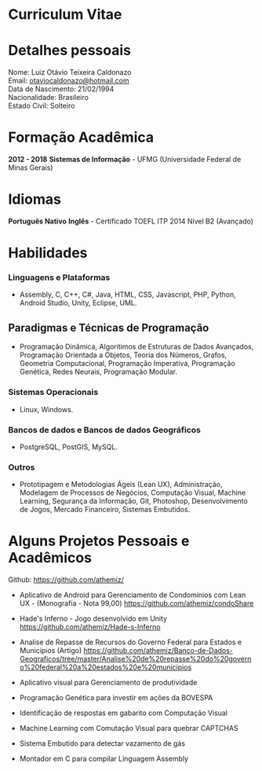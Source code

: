 # Curriculum Vitae 

# Detalhes pessoais

Nome: Luiz Otávio Teixeira Caldonazo<br>
Email: otaviocaldonazo@hotmail.com<br>
Data de Nascimento: 21/02/1994<br>
Nacionalidade: Brasileiro<br>
Estado Civil: Solteiro<br>

# Formação Acadêmica

**2012 - 2018** 
**Sistemas de Informação** - UFMG (Universidade Federal de Minas Gerais)

# Idiomas

**Português Nativo**
**Inglês** - Certificado TOEFL ITP 2014 Nivel B2 (Avançado)

# Habilidades

### Linguagens e Plataformas
- Assembly, C, C++, C#, Java, HTML, CSS, Javascript, PHP, Python, Android Studio, Unity, Eclipse, UML. 

## Paradigmas e Técnicas de Programação
 - Programação Dinâmica, Algoritimos de Estruturas de Dados Avançados, Programação Orientada a Objetos, Teoria dos Números, Grafos, Geometria Computacional, Programação Imperativa, Programação Genética, Redes Neurais, Programação Modular.

### Sistemas Operacionais
- Linux, Windows.

### Bancos de dados e Bancos de dados Geográficos
- PostgreSQL, PostGIS, MySQL.

### Outros
- Prototipagem e Metodologias Ágeis (Lean UX), Administração, Modelagem de Processos de Negócios, Computação Visual, Machine Learning, Segurança da Informação, Git, Photoshop, Desenvolvimento de Jogos, Mercado Financeiro, Sistemas Embutidos.

# Alguns Projetos Pessoais e Acadêmicos

Github: https://github.com/athemiz/

- Aplicativo de Android para Gerenciamento de Condomínios com Lean UX - (Monografia - Nota 99,00)
https://github.com/athemiz/condoShare

- Hade's Inferno - Jogo desenvolvido em Unity
 https://github.com/athemiz/Hade-s-Inferno

- Analise de Repasse de Recursos do Governo Federal para Estados e Municípios (Artigo)
https://github.com/athemiz/Banco-de-Dados-Geograficos/tree/master/Analise%20de%20repasse%20do%20governo%20federal%20a%20estados%20e%20municipios

- Aplicativo visual para Gerenciamento de produtividade

- Programação Genética para investir em ações da BOVESPA

- Identificação de respostas em gabarito com Computação Visual

- Machine Learning com Comutação Visual para quebrar CAPTCHAS

- Sistema Embutido para detectar vazamento de gás

- Montador em C para compilar Linguagem Assembly
